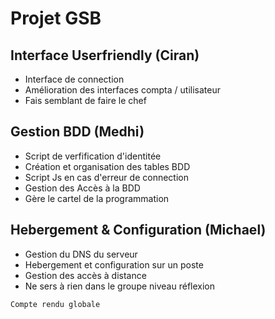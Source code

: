 # Projet GSB

## Interface Userfriendly (Ciran)

- Interface de connection
- Amélioration des interfaces compta / utilisateur
- Fais semblant de faire le chef

## Gestion BDD (Medhi)

- Script de verfification d'identitée
- Création et organisation des tables BDD
- Script Js en cas d'erreur de connection 
- Gestion des Accès à la BDD
- Gère le cartel de la programmation

## Hebergement & Configuration (Michael)

- Gestion du DNS du serveur
- Hebergement et configuration sur un poste
- Gestion des accès à distance
- Ne sers à rien dans le groupe niveau réflexion

`Compte rendu globale`

